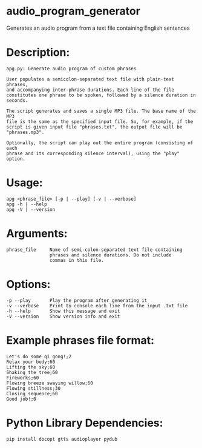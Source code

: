 # audio_program_generator
Generates an audio program from a text file containing English sentences

# Description:
    apg.py: Generate audio program of custom phrases

    User populates a semicolon-separated text file with plain-text phrases,
    and accompanying inter-phrase durations. Each line of the file
    constitutes one phrase to be spoken, followed by a silence duration in
    seconds.

    The script generates and saves a single MP3 file. The base name of the MP3
    file is the same as the specified input file. So, for example, if the
    script is given input file "phrases.txt", the output file will be
    "phrases.mp3".

    Optionally, the script can play out the entire program (consisting of each
    phrase and its corresponding silence interval), using the "play" option.

# Usage:
    apg <phrase_file> [-p | --play] [-v | --verbose]
    apg -h | --help
    apg -V | --version

# Arguments:
    phrase_file     Name of semi-colon-separated text file containing
                    phrases and silence durations. Do not include
                    commas in this file.

# Options:
    -p --play       Play the program after generating it
    -v --verbose    Print to console each line from the input .txt file
    -h --help       Show this message and exit
    -V --version    Show version info and exit

# Example phrases file format:
    Let's do some qi gong!;2
    Relax your body;60
    Lifting the sky;60
    Shaking the tree;60
    Fireworks;60
    Flowing breeze swaying willow;60
    Flowing stillness;30
    Closing sequence;60
    Good job!;0
 
 # Python Library Dependencies:
    pip install docopt gtts audioplayer pydub